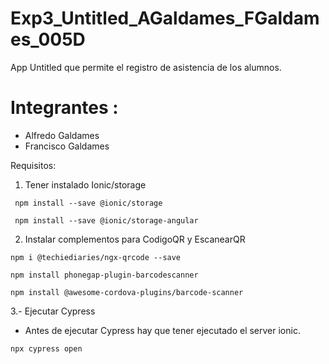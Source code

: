 # Exp3_Untitled_AGaldames_FGaldames_005D

  App Untitled que permite el registro de asistencia de los alumnos.

# Integrantes :

* Alfredo Galdames
* Francisco Galdames

Requisitos:

1. Tener instalado Ionic/storage

```
 npm install --save @ionic/storage
```

```
 npm install --save @ionic/storage-angular 
```

2. Instalar complementos para CodigoQR y EscanearQR

```
npm i @techiediaries/ngx-qrcode --save
```

```
npm install phonegap-plugin-barcodescanner
```

```
npm install @awesome-cordova-plugins/barcode-scanner
```

3.- Ejecutar Cypress

- Antes de ejecutar Cypress hay que tener ejecutado el server ionic.

```
npx cypress open
```

